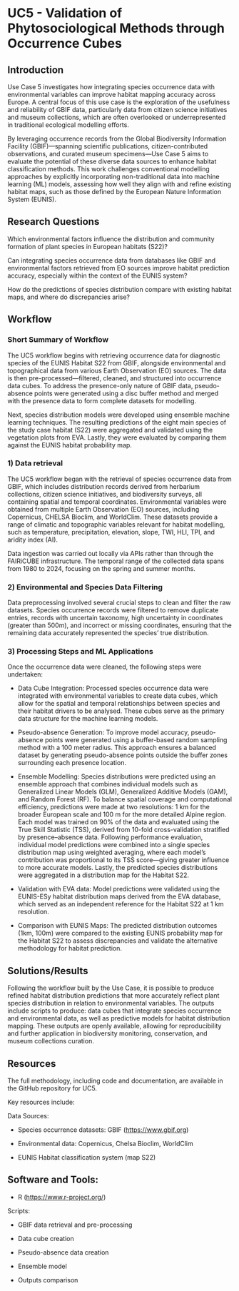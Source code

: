 # UC5 - Validation of Phytosociological Methods through Occurrence Cubes



## Introduction



Use Case 5 investigates how integrating species occurrence data with environmental variables can improve habitat mapping accuracy across Europe. A central focus of this use case is the exploration of the usefulness and reliability of GBIF data, particularly data from citizen science initiatives and museum collections, which are often overlooked or underrepresented in traditional ecological modelling efforts.

By leveraging occurrence records from the Global Biodiversity Information Facility (GBIF)—spanning scientific publications, citizen-contributed observations, and curated museum specimens—Use Case 5 aims to evaluate the potential of these diverse data sources to enhance habitat classification methods. This work challenges conventional modelling approaches by explicitly incorporating non-traditional data into machine learning (ML) models, assessing how well they align with and refine existing habitat maps, such as those defined by the European Nature Information System (EUNIS).



## Research Questions



Which environmental factors influence the distribution and community formation of plant species in European habitats (S22)?

Can integrating species occurrence data from databases like GBIF and environmental factors retrieved from EO sources improve habitat prediction accuracy, especially within the context of the EUNIS system?

How do the predictions of species distribution compare with existing habitat maps, and where do discrepancies arise?





## Workflow



### Short Summary of Workflow

The UC5 workflow begins with retrieving occurrence data for diagnostic species of the EUNIS Habitat S22 from GBIF, alongside environmental and topographical data from various Earth Observation (EO) sources. The data is then pre-processed—filtered, cleaned, and structured into occurrence data cubes. To address the presence-only nature of GBIF data, pseudo-absence points were generated using a disc buffer method and merged with the presence data to form complete datasets for modelling.

Next, species distribution models were developed using ensemble machine learning techniques. The resulting predictions of the eight main species of the study case habitat (S22) were aggregated and validated using the vegetation plots from EVA. Lastly, they were evaluated by comparing them against the EUNIS habitat probability map.



### 1) Data retrieval 

The UC5 workflow began with the retrieval of species occurrence data from GBIF, which includes distribution records derived from herbarium collections, citizen science initiatives, and biodiversity surveys, all containing spatial and temporal coordinates. Environmental variables were obtained from multiple Earth Observation (EO) sources, including Copernicus, CHELSA Bioclim, and WorldClim. These datasets provide a range of climatic and topographic variables relevant for habitat modelling, such as temperature, precipitation, elevation, slope, TWI, HLI, TPI, and aridity index (AI).

Data ingestion was carried out locally via APIs rather than through the FAIRiCUBE infrastructure. The temporal range of the collected data spans from 1980 to 2024, focusing on the spring and summer months.



### 2) Environmental and Species Data Filtering

Data preprocessing involved several crucial steps to clean and filter the raw datasets. Species occurrence records were filtered to remove duplicate entries, records with uncertain taxonomy, high uncertainty in coordinates (greater than 500m), and incorrect or missing coordinates, ensuring that the remaining data accurately represented the species’ true distribution.



### 3) Processing Steps and ML Applications

Once the occurrence  data were cleaned, the following steps were undertaken:



* Data Cube Integration: Processed species occurrence data were integrated with environmental variables to create data cubes, which allow for the spatial and temporal relationships between species and their habitat drivers to be analysed. These cubes serve as the primary data structure for the machine learning models.



* Pseudo-absence Generation: To improve model accuracy, pseudo-absence points were generated using a buffer-based random sampling method with a 100 meter radius. This approach ensures a balanced dataset by generating pseudo-absence points outside the buffer zones surrounding each presence location.



* Ensemble Modelling: Species distributions were predicted using an ensemble approach that combines individual models such as Generalized Linear Models (GLM), Generalized Additive Models (GAM), and Random Forest (RF). To balance spatial coverage and computational efficiency, predictions were made at two resolutions: 1 km for the broader European scale and 100 m for the more detailed Alpine region.  Each model was trained on 90% of the data and evaluated using the True Skill Statistic (TSS), derived from 10-fold cross-validation stratified by presence–absence data. Following performance evaluation, individual model predictions were combined into a single species distribution map using weighted averaging, where each model’s contribution was proportional to its TSS score—giving greater influence to more accurate models. Lastly, the predicted species distributions were aggregated in a distribution map for the Habitat S22.



* Validation with EVA data:  Model predictions were validated using the EUNIS-ESy habitat distribution maps derived from the EVA database, which served as an independent reference for the Habitat S22 at 1 km resolution.



* Comparison with EUNIS Maps: The predicted distribution outcomes (1km, 100m) were compared to the existing EUNIS probability map for the Habitat S22 to assess discrepancies and validate the alternative methodology for habitat prediction.





## Solutions/Results

Following the workflow built by the Use Case, it is possible to produce refined habitat distribution predictions that more accurately reflect plant species distribution in relation to environmental variables. The outputs include scripts to produce: data cubes that integrate species occurrence and environmental data, as well as predictive models for habitat distribution mapping. These outputs are openly available, allowing for reproducibility and further application in biodiversity monitoring, conservation, and museum collections curation.





## Resources



The full methodology, including code and documentation, are available in the GitHub repository for UC5. 

Key resources include:

Data Sources:

* Species occurrence datasets: GBIF (https://www.gbif.org)

* Environmental data: Copernicus, Chelsa Bioclim, WorldClim

* EUNIS Habitat classification system (map S22)





## Software and Tools:

* R (https://www.r-project.org/)

Scripts: 

* GBIF data retrieval and pre-processing

* Data cube creation

* Pseudo-absence data creation

* Ensemble model

* Outputs comparison



